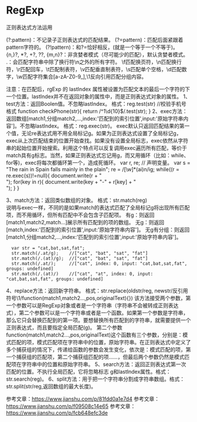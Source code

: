# RegExp
正则表达式方法运用

(?:pattern)：不记录子正则表达式的匹配结果。
(?=pattern)：匹配后面紧跟着pattern字符的。
(?!pattern)：和?=恰好相反，(就是一个等于一个不等于)。
{n,}?, *?, +?, ??, {m,n}?：非贪婪者模式（尽可能少的匹配），默认贪婪者模式。
.：会匹配字符串中除了换行符\n之外的所有字符。
\f匹配换页符，\n匹配换行符，\r匹配回车，\t匹配制表符，\v匹配垂直制表符，\s匹配单个空格，\d匹配数字，\w匹配字符集合[a-zA-Z0-9_],\1反向引用匹配分组内容。

注意：在匹配后，rgExp 的 lastIndex 属性被设置为匹配文本的最后一个字符的下一个位置。lastIndex并不在返回对象的属性中，而是正则表达式对象的属性。
1、test方法：返回Boolen值。不忽略lastIndex。  格式：reg.test(str)
  //校验手机号格式
  function checkPhone(str){
    return /^1\d{10}$/.test(str);
  }
2、exec方法：返回数组[match1,分组match2,...,index:'匹配到的索引位置',input:'原始字符串内容']。不忽略lastIndex。 格式：reg.exec(str)。
      exec默认只返回匹配结果的第一个值，无论re表达式用不用全局标记g。如果为正则表达式设置了全局标记g，exec从上次匹配结束的位置开始查找。如果没有设置全局标志，exec依然从字符串的起始位置开始搜索。利用这个特点可以反复调用exec遍历所有匹配，等价于match具有g标志。当然，如果正则表达式忘记用g，而又用循环（比如：while、for等)，exec将每次都循环第一个，造成死循环。
      var r, re; // 声明变量。 
      var s = "The rain in Spain falls mainly in the plain"; 
      re = /[\w]*(ai)n/ig; 
      while((r = re.exec(s))!=null){
          document.write(r + "<br/>"); 
          for(key in r){ 
              document.write(key + "-" + r[key] + "<br/>"); 
          } 
      }

3、match方法：返回类似数组的对象。 格式：str.match(reg)  
      说明与exec一样，不同的是如果match的表达式匹配了全局标记g将出现所有匹配项，而不用循环，但所有匹配中不会包含子匹配项。
      有g：则返回 [match1,match2,match...]展示所有匹配到的项的数组。
      无g：则返回 [match,index:'匹配到的索引位置',input:'原始字符串内容']。
      无g有分组：则返回 [match1,分组match2,...,index:'匹配到的索引位置',input:'原始字符串内容']。
     
      var str = "cat,bat,sat,fat";
      str.match(/.at/g);    //["cat", "bat", "sat", "fat"]
      str.match(/.(at)/g);  //["cat", "bat", "sat", "fat"]
      str.match(/.at/);     //["cat", index: 0, input: "cat,bat,sat,fat", groups: undefined]
      str.match(/.(at)/)    //["cat", "at", index: 0, input: "cat,bat,sat,fat", groups: undefined]
4、replace方法：返回新字符串。 格式：str.replace(oldstr/reg, newstr/反引用符号\1/function(match1,match2...,pos,originalText){})
      该方法接受两个参数，第一个参数可以是RegExp对象或者是一个字符串（字符串不会被转成正则表达式），第二个参数可以是一个字符串或者是一个函数。如果第一个参数是字符串，那么它只会替换匹配到的第一项。要想替换所有匹配到的字符串，就需要提供一个正则表达式，而且要指定全局匹配(g)。
      第二个参数function(match1,match2...,pos,originalText)这个函数有三个参数，分别是：模式匹配的项，模式匹配项在字符串中的位置，原始字符串。在正则表达式中定义了多个捕获组的情况下，传递给函数的参数会发生变化，依次是：模式匹配的项，第一个捕获组的匹配项，第二个捕获组匹配的项......，但最后两个参数仍然是模式匹配项在字符串中的位置和原始字符串。
5、search方法：返回正则表达式第一次匹配的位置。不执行全局匹配，它将忽略标志 g和lastIndex属性。格式：str.search(reg)。
6、split方法：用于把一个字符串分割成字符串数组。格式：str.split(str/reg,返回数组的最大长度)。

参考文章：https://www.jianshu.com/p/81fdd0a1e7d4
参考文章：https://www.jianshu.com/p/f09508c14e65
参考文章：https://www.jianshu.com/p/fcb648efc3de


